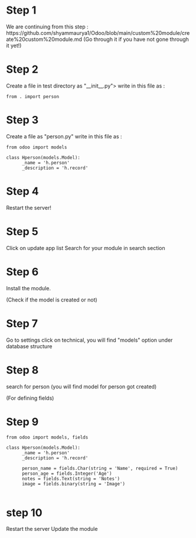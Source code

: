 <h1> Step 1 </h1> 
We are continuing from this step : https://github.com/shyammaurya1/Odoo/blob/main/custom%20module/create%20custom%20module.md
(Go through it if you have not gone through it yet!)

<h1> Step 2 </h1>
Create a file in test directory as "__init__.py">
write in this file as  : 

```
from . import person
```

<h1> Step 3 </h1>
Create a file as "person.py"
write in this file as : 

```
from odoo import models

class Hperson(models.Model):
      _name = 'h.person'
      _description = 'h.record'
```

<h1> Step 4 </h1>
Restart the server!

<h1> Step 5 </h1>
Click on update app list
Search for your module in search section

<h1> Step 6 </h1>
Install the module.

(Check if the model is created or not)
<h1> Step 7 </h1>
Go to settings
click on technical, you will find "models" option under database structure

<h1> Step 8 </h1>
search for person
(you will find model for person got created)

(For defining fields)
<h1> Step 9 </h1>

```
from odoo import models, fields

class Hperson(models.Model):
      _name = 'h.person'
      _description = 'h.record'
      
      person_name = fields.Char(string = 'Name', required = True)
      person_age = fields.Integer('Age')
      notes = fields.Text(string = 'Notes')
      image = fields.binary(string = 'Image')
      
```

<h1> step 10 </h1>
Restart the server
Update the module




  
